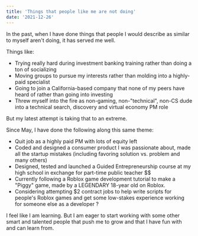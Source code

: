 ```yaml
---
title: 'Things that people like me are not doing'
date: '2021-12-26'
---
```


In the past, when I have done things that people I would describe as similar to myself aren't doing, it has served me well.

Things like:
 * Trying really hard during investment banking training rather than doing a ton of socializing
 * Moving groups to pursue my interests rather than molding into a highly-paid specialist
 * Going to join a California-based company that none of my peers have heard of rather than going into investing
 * Threw myself into the fire as non-gaming, non-"technical", non-CS dude into a technical search, discovery and virtual economy PM role

But my latest attempt is taking that to an extreme.

Since May, I have done the following along this same theme:
 * Quit job as a highly paid PM with lots of equity left
 * Coded and designed a consumer product I was passionate about, made all the startup mistakes (including favoring solution vs. problem and many others)
 * Designed, tested and launched a Guided Entrepreneurship course at my high school in exchange for part-time public teacher $$
 * Currently following a Roblox game development tutorial to make a "Piggy" game, made by a LEGENDARY 18-year old on Roblox.
 * Considering attempting $2 contract jobs to help write scripts for people's Roblox games and get some low-stakes experience working for someone else as a developer ?

I feel like I am learning. But I am eager to start working with some other smart and talented people that push me to grow and that I have fun with and can learn from.